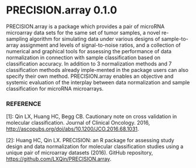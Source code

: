 # PRECISION.array 0.1.0

PRECISION.array is a package which provides a pair of microRNA microarray data sets for the same set of tumor samples, a novel re-sampling algorithm for simulating data under various designs of sample-to-array assignment and levels of signal-to-noise ratios, and a collection of numerical and graphical tools for assessing the performance of data normalization in connection with sample classification based on classification accuracy. In addition to 3 normalization methods and 7 classification methods already imple-mented in the package users can also specify their own method. PRECISION.array enables an objective and systemic evaluation of the interplay between data normalization and sample classification for microRNA microarrays. 

### REFERENCE

[1]: Qin LX, Huang HC, Begg CB. Cautionary note on cross validation in molecular classification. Journal of Clinical Oncology. 2016, http://ascopubs.org/doi/abs/10.1200/JCO.2016.68.1031.

[2]: Huang HC, Qin LX. PRECISION: an R package for assessing study design and data normalization for molecular classification studies using a unique pair of microarray datasets (2016). GitHub repository, https://github.com/LXQin/PRECISION.array.
